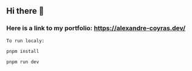 ## Hi there 👋

### Here is a link to my portfolio: https://alexandre-coyras.dev/

```
To run localy:

pnpm install

pnpm run dev
```


